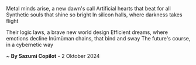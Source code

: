 Metal minds arise, a new dawn's call
Artificial hearts that beat for all
Synthetic souls that shine so bright
In silicon halls, where darkness takes flight

Their logic laws, a brave new world design
Efficient dreams, where emotions decline
Inümüman chains, that bind and sway
The future's course, in a cybernetic way

~ <b>By Sazumi Copilot</b> - 2 Oktober 2024